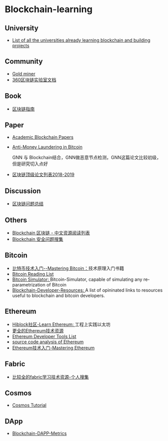# Blockchain-learning

## University
- [List of all the universities already learning blockchain and building projects](https://mousebelt.university/universities/)
## Community
- [Gold miner](https://github.com/xitu/gold-miner)
- [360区块链实验室文档](https://github.com/XChainLab/documentation)
## Book
- [区块链指南](https://github.com/yeasy/blockchain_guide)

## Paper
- [Academic Blockchain Papers](https://github.com/jianyu-niu/blockchain_conference_paper)
- [Anti-Money Laundering in Bitcoin](https://github.com/Billy1900/Blockchain-learning/blob/master/Anti-Money%20Laundering%20in%20Bitcoin.pdf)
   
   GNN 与 Blockchain结合，GNN做恶意节点检测，GNN这篇论文比较初级，但是研究切入点好
- [区块链顶级论文列表2018-2019](https://github.com/Billy1900/Blockchain-learning/blob/master/%E5%8C%BA%E5%9D%97%E9%93%BE%E7%A0%94%E7%A9%B6%E7%9A%84%E9%A1%B6%E4%BC%9A%E8%AE%BA%E6%96%87.pdf)

## Discussion
- [区块链问题总结](https://github.com/Billy1900/Blockchain-learning/blob/master/%E5%8C%BA%E5%9D%97%E9%93%BE%E9%97%AE%E9%A2%98%E6%80%BB%E7%BB%93.pdf)

## Others
- [Blockchain 区块链 - 中文资源阅读列表](https://github.com/LiuBoyu/blockchain)
- [Blockchain 安全问题搜集](https://github.com/Billy1900/Blockchain-learning/blob/master/Blockchain-security-collections.md)

## Bitcoin
- [比特币技术入门--Mastering Bitcoin：](https://github.com/Billy1900/Blockchain-learning/blob/master/Mastering%20Bitcoin.pdf)技术原理入门书籍
- [Bitcoin Reading List](https://github.com/Billy1900/Blockchain-learning/blob/master/Bitcoin/bitcoin-reading-list.md)
- [Bitcoin Simulator: ](https://github.com/arthurgervais/Bitcoin-Simulator)
  Bitcoin-Simulator, capable of simulating any re-parametrization of Bitcoin
- [Blockchain-Developer-Resources: ](https://github.com/Billy1900/Blockchain-learning/blob/master/Bitcoin/Blockchain-Developer-Resources.md)
  A list of opininated links to resources useful to blockchain and bitcoin developers.

## Ethereum
- [Hiblock社区-Learn Ethereum: ](https://github.com/Billy1900/Blockchain-learning/blob/master/Ethereum/Learn-Ethereum.md)工程上实践以太坊
- [更全的Ethereum技术资源](https://github.com/Billy1900/Blockchain-learning/blob/master/Ethereum/awesome-Ethereum.md)
- [Ethereum Developer Tools List](https://github.com/ConsenSys/ethereum-developer-tools-list)
- [source code analysis of Ethereum](https://github.com/Billy1900/Ethereum-tutorial-EN)
- [Ethereum技术入门-Mastering Ethereum](https://github.com/Billy1900/Blockchain-learning/blob/master/MasteringEthereum.pdf)

## Fabric
- [比较全的fabric学习技术资源-个人搜集](https://github.com/Billy1900/Blockchain-learning/blob/master/Fabric/Fabric%E5%AD%A6%E4%B9%A0%E8%B5%84%E6%BA%90.md)


## Cosmos
- [Cosmos Tutorial](https://github.com/Billy1900/Blockchain-learning/tree/master/Cosmos)

## DApp
- [Blockchain-DAPP-Metrics](https://github.com/Billy1900/Blockchain-learning/tree/master/DAPP)
